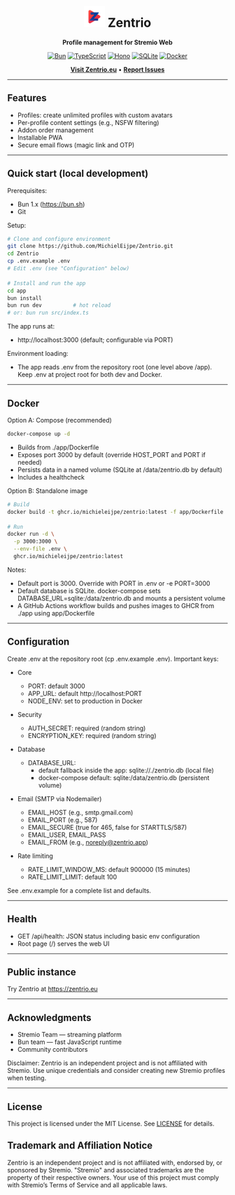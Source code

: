 <h1 align="center"><img src="app/src/static/logo/icon-512.png" alt="Zentrio Icon" width="48" height="48" /> Zentrio</h1>
<p align="center"><strong>Profile management for Stremio Web</strong></p>

<p align="center">
  <a href="https://bun.sh"><img src="https://img.shields.io/badge/Bun-000000?style=for-the-badge&logo=bun&logoColor=white" alt="Bun"></a>
  <a href="https://www.typescriptlang.org/"><img src="https://img.shields.io/badge/TypeScript-3178C6?style=for-the-badge&logo=typescript&logoColor=white" alt="TypeScript"></a>
  <a href="https://hono.dev/"><img src="https://img.shields.io/badge/Hono-FF6A00?style=for-the-badge&logo=hono&logoColor=white" alt="Hono"></a>
  <a href="https://www.sqlite.org/"><img src="https://img.shields.io/badge/SQLite-07405E?style=for-the-badge&logo=sqlite&logoColor=white" alt="SQLite"></a>
  <a href="https://www.docker.com/"><img src="https://img.shields.io/badge/Docker-2496ED?style=for-the-badge&logo=docker&logoColor=white" alt="Docker"></a>
</p>

<p align="center">
  <a href="https://zentrio.eu"><strong>Visit Zentrio.eu</strong></a> •
  <a href="https://github.com/MichielEijpe/Zentrio/issues"><strong>Report Issues</strong></a>
</p>

---

## Features

- Profiles: create unlimited profiles with custom avatars
- Per-profile content settings (e.g., NSFW filtering)
- Addon order management
- Installable PWA
- Secure email flows (magic link and OTP)

---

## Quick start (local development)

Prerequisites:
- Bun 1.x (https://bun.sh)
- Git

Setup:
```bash
# Clone and configure environment
git clone https://github.com/MichielEijpe/Zentrio.git
cd Zentrio
cp .env.example .env
# Edit .env (see "Configuration" below)

# Install and run the app
cd app
bun install
bun run dev          # hot reload
# or: bun run src/index.ts
```

The app runs at:
- http://localhost:3000 (default; configurable via PORT)

Environment loading:
- The app reads .env from the repository root (one level above /app). Keep .env at project root for both dev and Docker.

---

## Docker

Option A: Compose (recommended)
```bash
docker-compose up -d
```
- Builds from ./app/Dockerfile
- Exposes port 3000 by default (override HOST_PORT and PORT if needed)
- Persists data in a named volume (SQLite at /data/zentrio.db by default)
- Includes a healthcheck

Option B: Standalone image
```bash
# Build
docker build -t ghcr.io/michieleijpe/zentrio:latest -f app/Dockerfile ./app

# Run
docker run -d \
  -p 3000:3000 \
  --env-file .env \
  ghcr.io/michieleijpe/zentrio:latest
```

Notes:
- Default port is 3000. Override with PORT in .env or -e PORT=3000
- Default database is SQLite. docker-compose sets DATABASE_URL=sqlite:/data/zentrio.db and mounts a persistent volume
- A GitHub Actions workflow builds and pushes images to GHCR from ./app using app/Dockerfile

---

## Configuration

Create .env at the repository root (cp .env.example .env). Important keys:

- Core
  - PORT: default 3000
  - APP_URL: default http://localhost:PORT
  - NODE_ENV: set to production in Docker

- Security
  - AUTH_SECRET: required (random string)
  - ENCRYPTION_KEY: required (random string)

- Database
  - DATABASE_URL:
    - default fallback inside the app: sqlite://./zentrio.db (local file)
    - docker-compose default: sqlite:/data/zentrio.db (persistent volume)

- Email (SMTP via Nodemailer)
  - EMAIL_HOST (e.g., smtp.gmail.com)
  - EMAIL_PORT (e.g., 587)
  - EMAIL_SECURE (true for 465, false for STARTTLS/587)
  - EMAIL_USER, EMAIL_PASS
  - EMAIL_FROM (e.g., noreply@zentrio.app)

- Rate limiting
  - RATE_LIMIT_WINDOW_MS: default 900000 (15 minutes)
  - RATE_LIMIT_LIMIT: default 100

See .env.example for a complete list and defaults.

---

## Health

- GET /api/health: JSON status including basic env configuration
- Root page (/) serves the web UI

---

## Public instance

Try Zentrio at https://zentrio.eu

---

## Acknowledgments

- Stremio Team — streaming platform
- Bun team — fast JavaScript runtime
- Community contributors

Disclaimer: Zentrio is an independent project and is not affiliated with Stremio. Use unique credentials and consider creating new Stremio profiles when testing.

---

## License

This project is licensed under the MIT License. See [LICENSE](LICENSE:1) for details.

## Trademark and Affiliation Notice

Zentrio is an independent project and is not affiliated with, endorsed by, or sponsored by Stremio. "Stremio" and associated trademarks are the property of their respective owners. Your use of this project must comply with Stremio’s Terms of Service and all applicable laws.
